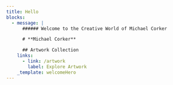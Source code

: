 ```yaml
---
title: Hello
blocks:
  - message: |
      ###### Welcome to the Creative World of Michael Corker

      # **Michael Corker**

      ## Artwork Collection
    links:
      - link: /artwork
        label: Explore Artwork
    _template: welcomeHero
---
```


